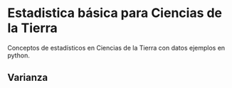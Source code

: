# Estadistica básica para Ciencias de la Tierra
Conceptos de estadísticos en Ciencias de la Tierra con datos ejemplos en python.

## Varianza

